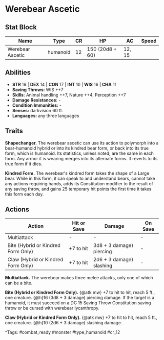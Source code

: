 # Werebear Ascetic

## Stat Block

| Name | Type | CR | HP | AC | Speed |
|------|------|----|----|----|-------|
| Werebear Ascetic | humanoid | 12 | 150 (20d8 + 60) | 12, 15 |  |

## Abilities

- **STR** 16 | **DEX** 14 | **CON** 17 | **INT** 10 | **WIS** 16 | **CHA** 11
- **Saving Throws:** WIS ++7  
- **Skills:** Animal handling ++7, Nature ++4, Perception ++7  
- **Damage Resistances:** -  
- **Condition Immunities:** -  
- **Senses:** darkvision 60 ft.  
- **Languages:** any three languages

## Traits

**Shapechanger.** The werebear ascetic can use its action to polymorph into a bear-humanoid hybrid or into its kindred bear form, or back into its true form, which is humanoid. Its statistics, unless noted, are the same in each form. Any armor it is wearing merges into its alternate forms. It reverts to its true form if it dies.

**Kindred Form.** The werebear's kindred form takes the shape of a Large bear. While in this form, it can speak to and understand bears, cannot take any actions requiring hands, adds its Constitution modifier to the result of any saving throw, and gains 25 temporary hit points the first time it takes this form each day.


## Actions

| Action | Hit or Save | Damage | On Save |
|--------|--------------|--------|----------|
| Multiattack | - | - | - |
| Bite (Hybrid or Kindred Form Only) | +7 to hit | 3d8 + 3 damage) piercing | - |
| Claw (Hybrid or Kindred Form Only) | +7 to hit | 2d6 + 3 damage) slashing | - |

**Multiattack.** The werebear makes three melee attacks, only one of which can be a bite.

**Bite (Hybrid or Kindred Form Only).** {@atk mw} +7 to hit to hit, reach 5 ft., one creature. {@h}16 (3d8 + 3 damage) piercing damage. If the target is a humanoid, it must succeed on a DC 15 Saving Throw Constitution saving throw or be cursed with werebear lycanthropy.

**Claw (Hybrid or Kindred Form Only).** {@atk mw} +7 to hit to hit, reach 5 ft., one creature. {@h}10 (2d6 + 3 damage) slashing damage.


^Tags: #combat_ready #monster #type_humanoid #cr_12